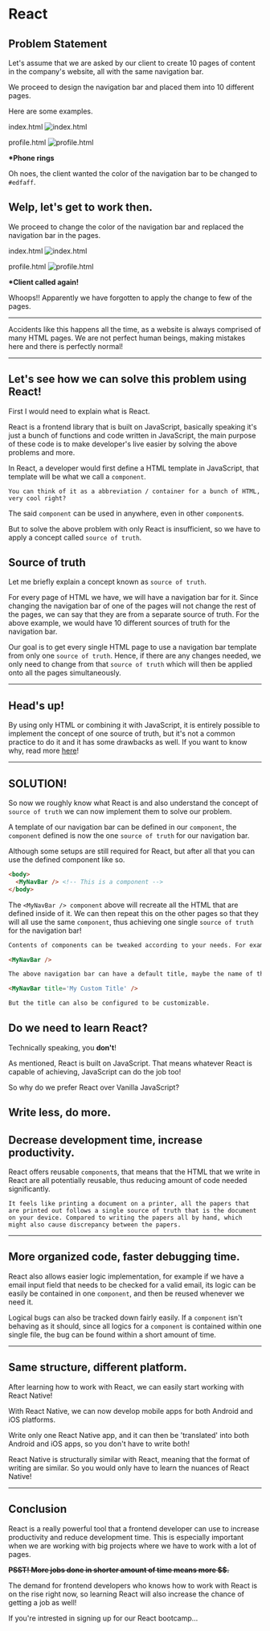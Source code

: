 # React

## Problem Statement

Let's assume that we are asked by our client to create 10 pages of content in the company's website, all with the same navigation bar.

We proceed to design the navigation bar and placed them into 10 different pages.

Here are some examples.

index.html
![index.html](../ver1/example.png)

profile.html
![profile.html](../ver1/example2.png)

**\*Phone rings**

Oh noes, the client wanted the color of the navigation bar to be changed to `#edfaff`.

## Welp, let's get to work then.

We proceed to change the color of the navigation bar and replaced the navigation bar in the pages.

index.html
![index.html](../ver1/example3.png)

profile.html
![profile.html](../ver1/example2.png)

**\*Client called again!**

Whoops!! Apparently we have forgotten to apply the change to few of the pages.

---

Accidents like this happens all the time, as a website is always comprised of many HTML pages. We are not perfect human beings, making mistakes here and there is perfectly normal!

---

## Let's see how we can solve this problem using React!

First I would need to explain what is React.

React is a frontend library that is built on JavaScript, basically speaking it's just a bunch of functions and code written in JavaScript, the main purpose of these code is to make developer's live easier by solving the above problems and more.

In React, a developer would first define a HTML template in JavaScript, that template will be what we call a `component`.

```
You can think of it as a abbreviation / container for a bunch of HTML, very cool right?
```

The said `component` can be used in anywhere, even in other `component`s.

But to solve the above problem with only React is insufficient, so we have to apply a concept called `source of truth`.

## Source of truth

Let me briefly explain a concept known as `source of truth`.

For every page of HTML we have, we will have a navigation bar for it. Since changing the navigation bar of one of the pages will not change the rest of the pages, we can say that they are from a separate source of truth. For the above example, we would have 10 different sources of truth for the navigation bar.

Our goal is to get every single HTML page to use a navigation bar template from only one `source of truth`. Hence, if there are any changes needed, we only need to change from that `source of truth` which will then be applied onto all the pages simultaneously.

---

## Head's up!

By using only HTML or combining it with JavaScript, it is entirely possible to implement the concept of one source of truth, but it's not a common practice to do it and it has some drawbacks as well. If you want to know why, read more [here](further-reading.md)!

---

## SOLUTION!

So now we roughly know what React is and also understand the concept of `source of truth` we can now implement them to solve our problem.

A template of our navigation bar can be defined in our `component`, the `component` defined is now the one `source of truth` for our navigation bar.

Although some setups are still required for React, but after all that you can use the defined component like so.

```HTML
<body>
  <MyNavBar /> <!-- This is a component -->
</body>
```

The `<MyNavBar /> component` above will recreate all the HTML that are defined inside of it. We can then repeat this on the other pages so that they will all use the same `component`, thus achieving one single `source of truth` for the navigation bar!

```HTML
Contents of components can be tweaked according to your needs. For example,

<MyNavBar />

The above navigation bar can have a default title, maybe the name of the company or app.

<MyNavBar title='My Custom Title' />

But the title can also be configured to be customizable.
```

## Do we need to learn React?

Technically speaking, you **don't**!

As mentioned, React is built on JavaScript. That means whatever React is capable of achieving, JavaScript can do the job too!

So why do we prefer React over Vanilla JavaScript?

## Write less, do more.

## Decrease development time, increase productivity.

React offers reusable `component`s, that means that the HTML that we write in React are all potentially reusable, thus reducing amount of code needed significantly.

```
It feels like printing a document on a printer, all the papers that are printed out follows a single source of truth that is the document on your device. Compared to writing the papers all by hand, which might also cause discrepancy between the papers.
```

---

## More organized code, faster debugging time.

React also allows easier logic implementation, for example if we have a email input field that needs to be checked for a valid email, its logic can be easily be contained in one `component`, and then be reused whenever we need it.

Logical bugs can also be tracked down fairly easily. If a `component` isn't behaving as it should, since all logics for a `component` is contained within one single file, the bug can be found within a short amount of time.

---

## Same structure, different platform.

After learning how to work with React, we can easily start working with React Native!

With React Native, we can now develop mobile apps for both Android and iOS platforms.

Write only one React Native app, and it can then be 'translated' into both Android and iOS apps, so you don't have to write both!

React Native is structurally similar with React, meaning that the format of writing are similar. So you would only have to learn the nuances of React Native!

---

## Conclusion

React is a really powerful tool that a frontend developer can use to increase productivity and reduce development time. This is especially important when we are working with big projects where we have to work with a lot of pages.

~~**PSST! More jobs done in shorter amount of time means more \$\$.**~~

The demand for frontend developers who knows how to work with React is on the rise right now, so learning React will also increase the chance of getting a job as well!

If you're intrested in signing up for our React bootcamp...

